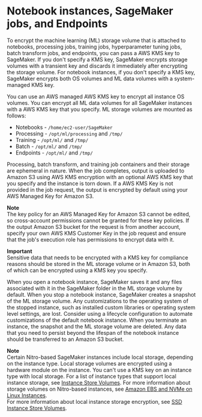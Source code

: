 # Notebook instances, SageMaker jobs, and Endpoints<a name="encryption-at-rest-nbi"></a>

To encrypt the machine learning \(ML\) storage volume that is attached to notebooks, processing jobs, training jobs, hyperparameter tuning jobs, batch transform jobs, and endpoints, you can pass a AWS KMS key to SageMaker\. If you don't specify a KMS key, SageMaker encrypts storage volumes with a transient key and discards it immediately after encrypting the storage volume\. For notebook instances, if you don't specify a KMS key, SageMaker encrypts both OS volumes and ML data volumes with a system\-managed KMS key\.

You can use an AWS managed AWS KMS key to encrypt all instance OS volumes\. You can encrypt all ML data volumes for all SageMaker instances with a AWS KMS key that you specify\. ML storage volumes are mounted as follows:
+ Notebooks \- `/home/ec2-user/SageMaker`
+ Processing \- `/opt/ml/processing` and `/tmp/` 
+ Training \- `/opt/ml/` and `/tmp/`
+  Batch \- `/opt/ml/` and `/tmp/`
+ Endpoints \- `/opt/ml/` and `/tmp/` 

Processing, batch transform, and training job containers and their storage are ephemeral in nature\. When the job completes, output is uploaded to Amazon S3 using AWS KMS encryption with an optional AWS KMS key that you specify and the instance is torn down\. If a AWS KMS Key is not provided in the job request, the output is encrypted by default using your AWS Managed Key for Amazon S3\.

**Note**  
The key policy for an AWS Managed Key for Amazon S3 cannot be edited, so cross\-account permissions cannot be granted for these key policies\. If the output Amazon S3 bucket for the request is from another account, specify your own AWS KMS Customer Key in the job request and ensure that the job's execution role has permissions to encrypt data with it\.

**Important**  
Sensitive data that needs to be encrypted with a KMS key for compliance reasons should be stored in the ML storage volume or in Amazon S3, both of which can be encrypted using a KMS key you specify\. 

When you open a notebook instance, SageMaker saves it and any files associated with it in the SageMaker folder in the ML storage volume by default\. When you stop a notebook instance, SageMaker creates a snapshot of the ML storage volume\. Any customizations to the operating system of the stopped instance, such as installed custom libraries or operating system level settings, are lost\. Consider using a lifecycle configuration to automate customizations of the default notebook instance\. When you terminate an instance, the snapshot and the ML storage volume are deleted\. Any data that you need to persist beyond the lifespan of the notebook instance should be transferred to an Amazon S3 bucket\.

**Note**  
Certain Nitro\-based SageMaker instances include local storage, depending on the instance type\. Local storage volumes are encrypted using a hardware module on the instance\. You can't use a KMS key on an instance type with local storage\. For a list of instance types that support local instance storage, see [Instance Store Volumes](https://docs.aws.amazon.com/AWSEC2/latest/UserGuide/InstanceStorage.html#instance-store-volumes)\. For more information about storage volumes on Nitro\-based instances, see [Amazon EBS and NVMe on Linux Instances](https://docs.aws.amazon.com/AWSEC2/latest/UserGuide/nvme-ebs-volumes.html)\.  
For more information about local instance storage encryption, see [SSD Instance Store Volumes](https://docs.aws.amazon.com/AWSEC2/latest/UserGuide/ssd-instance-store.html)\.
